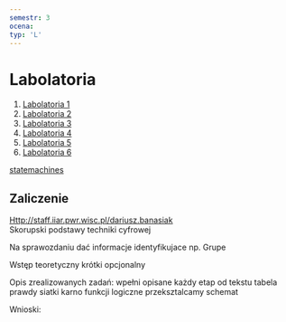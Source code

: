 ```yaml
---
semestr: 3
ocena: 
typ: 'L'
---
```


# Labolatoria
1. [Labolatoria 1](/Notatki/Semestr%203/Logika%20układów%20cyfrowych/Labolatoria/Labolatoria%201/Labolatoria%201.md)
2. [Labolatoria 2](/Notatki/Semestr%203/Logika%20układów%20cyfrowych/Labolatoria/Labolatoria%202/Labolatoria%202.md)
3. [Labolatoria 3](/Notatki/Semestr%203/Logika%20układów%20cyfrowych/Labolatoria/Labolatoria%203/Labolatoria%203.md)
4. [Labolatoria 4](/Notatki/Semestr%203/Logika%20układów%20cyfrowych/Labolatoria/Labolatoria%204/Labolatoria%204.md)
5. [Labolatoria 5](/Notatki/Semestr%203/Logika%20układów%20cyfrowych/Labolatoria/Labolatoria%205/Labolatoria%205.md)
6. [Labolatoria 6](Notatki/Semestr%203/Logika%20układów%20cyfrowych/Labolatoria/Labolatoria%206/Labolatoria%206.md)

[statemachines](/Notatki/Semestr%203/Logika%20układów%20cyfrowych/Labolatoria/statemachines.exe)
## Zaliczenie
[Http://staff.iiar.pwr.wisc.pl/dariusz.banasiak](http://staff.iiar.pwr.wisc.pl/dariusz.banasiak)  
Skorupski podstawy techniki cyfrowej  
  
  
Na sprawozdaniu dać informacje identyfikujace np. Grupe  
  
Wstęp teoretyczny krótki opcjonalny  
  
Opis zrealizowanych zadań: wpełni opisane każdy etap od tekstu tabela prawdy siatki karno funkcji logiczne przeksztalcamy schemat  
  
Wnioski:
